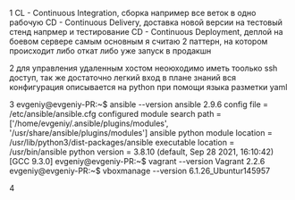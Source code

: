 1
    CL - Continuous Integration, сборка например все веток в одно рабочую
    CD - Continuous Delivery, доставка новой версии на тестовый стенд напрмер и тестирование
    CD - Continuous Deployment, деплой на боевом сервере
    самым основным я считаю 2 паттерн, на котором происходит либо откат либо уже запуск в продакшн

2
    для управления удаленным хостом неоюходимо иметь тоолько ssh доступ, так же достаточно легкий вход в плане знаний
вся конфигурация описывается на python при помощи языка разметки yaml

3
    evgeniy@evgeniy-PR:~$ ansible --version
    ansible 2.9.6
      config file = /etc/ansible/ansible.cfg
      configured module search path = ['/home/evgeniy/.ansible/plugins/modules', '/usr/share/ansible/plugins/modules']
      ansible python module location = /usr/lib/python3/dist-packages/ansible
      executable location = /usr/bin/ansible
      python version = 3.8.10 (default, Sep 28 2021, 16:10:42) [GCC 9.3.0]
    evgeniy@evgeniy-PR:~$ vagrant --version
    Vagrant 2.2.6
    evgeniy@evgeniy-PR:~$ vboxmanage --version
    6.1.26_Ubuntur145957

4
